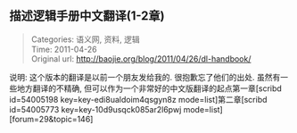 描述逻辑手册中文翻译(1-2章)
---
    
> Categories: 语义网, 资料, 逻辑  
> Time: 2011-04-26  
> Original url: <http://baojie.org/blog/2011/04/26/dl-handbook/>
    
说明: 这个版本的翻译是以前一个朋友发给我的. 很抱歉忘了他们的出处. 虽然有一些地方翻译的不精确, 但可以作为一个非常好的中文版翻译的起点第一章[scribd id=54005198 key=key-edi8ualdoim4qsgyn8z mode=list]第二章[scribd id=54005773 key=key-10d9usqck085ar2l6pwj mode=list][forum=29&topic=146]     
    